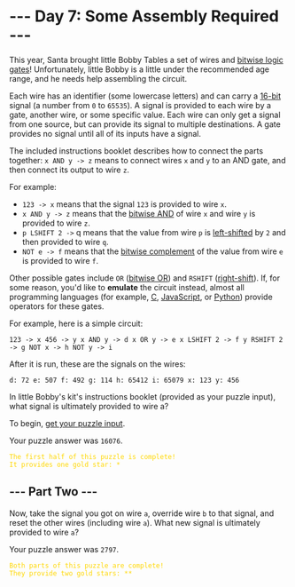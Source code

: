# --- Day 7: Some Assembly Required ---

This year, Santa brought little Bobby Tables a set of wires
and [bitwise logic gates](https://en.wikipedia.org/wiki/Bitwise_operation)! Unfortunately, little Bobby is a little
under the recommended age range, and he needs help assembling the circuit.

Each wire has an identifier (some lowercase letters) and can carry
a [16-bit](https://en.wikipedia.org/wiki/16-bit_computing) signal (a number from `0` to `65535`). A signal is provided
to each wire by a gate, another wire, or some specific value. Each wire can only get a signal from one source, but can
provide its signal to multiple destinations. A gate provides no signal until all of its inputs have a signal.

The included instructions booklet describes how to connect the parts together: `x AND y -> z` means to connect wires `x`
and `y` to an AND gate, and then connect its output to wire `z`.

For example:

- `123 -> x` means that the signal `123` is provided to wire `x`.
- `x AND y -> z` means that the [bitwise AND](https://en.wikipedia.org/wiki/Bitwise_operation#AND) of wire `x` and wire
  `y` is provided to wire `z`.
- `p LSHIFT 2 ->` q means that the value from wire `p` is [left-shifted](https://en.wikipedia.org/wiki/Logical_shift) by
  `2` and then provided to wire `q`.
- `NOT e -> f` means that the [bitwise complement](https://en.wikipedia.org/wiki/Bitwise_operation#NOT) of the value
  from wire `e` is provided to wire `f`.

Other possible gates include `OR` ([bitwise OR](https://en.wikipedia.org/wiki/Bitwise_operation#OR)) and
`RSHIFT` ([right-shift](https://en.wikipedia.org/wiki/Logical_shift)). If, for some reason, you'd like to **emulate**
the circuit instead, almost all programming languages (for
example, [C](https://en.wikipedia.org/wiki/Bitwise_operations_in_C), [JavaScript](https://developer.mozilla.org/en-US/docs/Web/JavaScript/Reference/Operators),
or [Python](https://wiki.python.org/moin/BitwiseOperators)) provide operators for these gates.

For example, here is a simple circuit:

`123 -> x
456 -> y
x AND y -> d
x OR y -> e
x LSHIFT 2 -> f
y RSHIFT 2 -> g
NOT x -> h
NOT y -> i`

After it is run, these are the signals on the wires:

`d: 72
e: 507
f: 492
g: 114
h: 65412
i: 65079
x: 123
y: 456`

In little Bobby's kit's instructions booklet (provided as your puzzle input), what signal is ultimately provided to wire
a?

To begin, [get your puzzle input](https://github.com/turczak/AoC2015/tree/main/src/main/resources/inputs/day07.txt).

Your puzzle answer was `16076`.

<code style="color : gold">The first half of this puzzle is complete! It provides one gold star: *</code>

## --- Part Two ---

Now, take the signal you got on wire `a`, override wire `b` to that signal, and reset the other wires (including wire
`a`). What new signal is ultimately provided to wire `a`?

Your puzzle answer was `2797`.

<code style="color : gold">Both parts of this puzzle are complete! They provide two gold stars: **</code>
